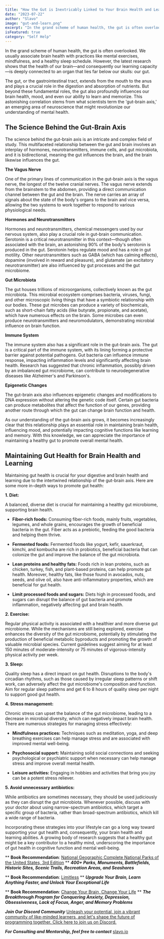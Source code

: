 ```yaml
---
title: "How the Gut is Inextricably Linked to Your Brain Health and Learning"
date: "2023-07-22"
author: "Slavo"
image: "gut-and-learn.png"
excerpt: "In the grand scheme of human health, the gut is often overlooked..."
isFeatured: true
category: "Self Help"
---
```


In the grand scheme of human health, the gut is often overlooked. We usually associate brain health with practices like mental exercises, mindfulness, and a healthy sleep schedule. However, the latest research shows that the health of our brain—and consequently our learning capacity—is deeply connected to an organ that lies far below our skulls: our gut.

The gut, or the gastrointestinal tract, extends from the mouth to the anus and plays a crucial role in the digestion and absorption of nutrients. But beyond these fundamental roles, the gut also profoundly influences our brain health, mood, and even our ability to learn and memorize. This astonishing correlation stems from what scientists term the 'gut-brain axis,' an emerging area of neuroscience that might revolutionize our understanding of mental health.

## The Science Behind the Gut-Brain Axis

The science behind the gut-brain axis is an intricate and complex field of study. This multifaceted relationship between the gut and brain involves an interplay of hormones, neurotransmitters, immune cells, and gut microbiota, and it is bidirectional, meaning the gut influences the brain, and the brain likewise influences the gut.

**The Vagus Nerve**

One of the primary lines of communication in the gut-brain axis is the vagus nerve, the longest of the twelve cranial nerves. The vagus nerve extends from the brainstem to the abdomen, providing a direct communication channel between the gut and the brain. The nerve carries an array of signals about the state of the body's organs to the brain and vice versa, allowing the two systems to work together to respond to various physiological needs.

**Hormones and Neurotransmitters**

Hormones and neurotransmitters, chemical messengers used by our nervous system, also play a crucial role in gut-brain communication. Serotonin is a critical neurotransmitter in this context—though often associated with the brain, an astonishing 90% of the body's serotonin is produced in the gut. Serotonin helps regulate mood and has a role in gut motility. Other neurotransmitters such as GABA (which has calming effects), dopamine (involved in reward and pleasure), and glutamate (an excitatory neurotransmitter) are also influenced by gut processes and the gut microbiome.

**Gut Microbiota**

The gut houses trillions of microorganisms, collectively known as the gut microbiota. This microbial ecosystem comprises bacteria, viruses, fungi, and other microscopic living things that have a symbiotic relationship with our bodies. These gut microbes can produce a variety of biochemicals, such as short-chain fatty acids (like butyrate, propionate, and acetate), which have numerous effects on the brain. Some microbes can even produce neurotransmitters and neuromodulators, demonstrating microbial influence on brain function.

**Immune System**

The immune system also has a significant role in the gut-brain axis. The gut is a critical part of the immune system, with its lining forming a protective barrier against potential pathogens. Gut bacteria can influence immune response, impacting inflammation levels and significantly affecting brain health. Research has suggested that chronic inflammation, possibly driven by an imbalanced gut microbiome, can contribute to neurodegenerative diseases like Alzheimer's and Parkinson's.

**Epigenetic Changes**

The gut-brain axis also influences epigenetic changes and modifications to DNA expression without altering the genetic code itself. Certain gut bacteria can produce metabolites that affect the function of our genes, providing another route through which the gut can change brain function and health.

As our understanding of the gut-brain axis grows, it becomes increasingly clear that this relationship plays an essential role in maintaining brain health, influencing mood, and potentially impacting cognitive functions like learning and memory. With this knowledge, we can appreciate the importance of maintaining a healthy gut to promote overall mental health.

## Maintaining Gut Health for Brain Health and Learning

Maintaining gut health is crucial for your digestive and brain health and learning due to the intertwined relationship of the gut-brain axis. Here are some more in-depth ways to promote gut health:

**1. Diet:**

A balanced, diverse diet is crucial for maintaining a healthy gut microbiome, supporting brain health.

- **Fiber-rich foods:** Consuming fiber-rich foods, mainly fruits, vegetables, legumes, and whole grains, encourages the growth of beneficial bacteria in the gut. Fiber acts as a prebiotic, feeding the good bacteria and helping them thrive.

- **Fermented foods:** Fermented foods like yogurt, kefir, sauerkraut, kimchi, and kombucha are rich in probiotics, beneficial bacteria that can colonize the gut and improve the balance of the gut microbiota.

- **Lean proteins and healthy fats:** Foods rich in lean proteins, such as chicken, turkey, fish, and plant-based proteins, can help promote gut health. Moreover, healthy fats, like those found in avocados, nuts, seeds, and olive oil, also have anti-inflammatory properties, which are beneficial for gut health.

- **Limit processed foods and sugars:** Diets high in processed foods, and sugars can disrupt the balance of gut bacteria and promote inflammation, negatively affecting gut and brain health.

**2. Exercise:**

Regular physical activity is associated with a healthier and more diverse gut microbiome. While the mechanisms are still being explored, exercise enhances the diversity of the gut microbiome, potentially by stimulating the production of beneficial metabolic byproducts and promoting the growth of valuable microbial species. Current guidelines suggest aiming for at least 150 minutes of moderate-intensity or 75 minutes of vigorous-intensity physical activity per week.

**3. Sleep:**

Quality sleep has a direct impact on gut health. Disruptions to the body's circadian rhythms, such as those caused by irregular sleep patterns or shift work, can adversely affect the gut microbiome's composition and function. Aim for regular sleep patterns and get 6 to 8 hours of quality sleep per night to support good gut health.

**4. Stress management:**

Chronic stress can upset the balance of the gut microbiome, leading to a decrease in microbial diversity, which can negatively impact brain health. There are numerous strategies for managing stress effectively:

- **Mindfulness practices:** Techniques such as meditation, yoga, and deep breathing exercises can help manage stress and are associated with improved mental well-being.

- **Psychosocial support:** Maintaining solid social connections and seeking psychological or psychiatric support when necessary can help manage stress and improve overall mental health.

- **Leisure activities:** Engaging in hobbies and activities that bring you joy can be a potent stress reliever.

**5. Avoid unnecessary antibiotics:**

While antibiotics are sometimes necessary, they should be used judiciously as they can disrupt the gut microbiota. Whenever possible, discuss with your doctor about using narrow-spectrum antibiotics, which target a specific group of bacteria, rather than broad-spectrum antibiotics, which kill a wide range of bacteria.

Incorporating these strategies into your lifestyle can go a long way toward supporting your gut health and, consequently, your brain health and learning abilities. A growing body of research suggests that a healthy gut might be a key contributor to a healthy mind, underscoring the importance of gut health in cognitive function and mental well-being.

\*\* **Book Recommendation**: [National Geographic Complete National Parks of the United States, 3rd Edition](https://amzn.to/44fSNkm)
\*\* **_400+ Parks, Monuments, Battlefields, Historic Sites, Scenic Trails, Recreation Areas, and Seashores_**

\*\* **Book Recommendation**: [Limitless](https://amzn.to/44q7u3U)
\*\* **_Upgrade Your Brain, Learn Anything Faster, and Unlock Your Exceptional Life_**

\*\* **Book Recommendation**: [Change Your Brain, Change Your Life](https://amzn.to/44rO5ja)
\*\* **_The Breakthrough Program for Conquering Anxiety, Depression, Obsessiveness, Lack of Focus, Anger, and Memory Problems_**

**_Join Our Discord Community_** [Unleash your potential, join a vibrant community of like-minded learners, and let's shape the future of programming together. Click here to join us on Discord.](https://discord.gg/aN9Pgzz2)

**_For Consulting and Mentorship, feel free to contact_** [slavo.io](/contact)
